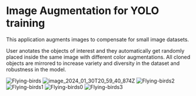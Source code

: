 # Image Augmentation for YOLO training

This application augments images to compensate for small image datasets.

User anotates the objects of interest and they automatically get randomly placed inside the same image with different color augmentations. All cloned objects are mirrored to increase variety and diversity in the dataset and robustness in the model.

![Flying-birds](https://github.com/hakam00ra/synthetic/assets/50047346/59b7987c-c700-4fe1-8a58-8609a1dc7cd3)
![image_2024_01_30T20_59_40_874Z](https://github.com/hakam00ra/synthetic/assets/50047346/26158dad-1836-4d8b-abb5-e6c44ca1e6ee)
![Flying-birds2](https://github.com/hakam00ra/synthetic/assets/50047346/fe115de5-8a2c-4076-8845-5278bf03ae3e)
![Flying-birds1](https://github.com/hakam00ra/synthetic/assets/50047346/66dac0e3-0945-494c-a600-8719b3c91e46)
![Flying-birds0](https://github.com/hakam00ra/synthetic/assets/50047346/3a02ef68-7fe5-4a84-832b-3dcc3ff6350b)
![Flying-birds3](https://github.com/hakam00ra/synthetic/assets/50047346/ecc70547-aa8f-4dab-a428-f74060595874)
